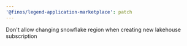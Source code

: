 ```yaml
---
'@finos/legend-application-marketplace': patch
---
```


Don't allow changing snowflake region when creating new lakehouse subscription

